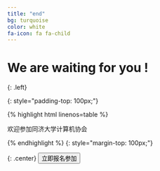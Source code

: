 ```yaml
---
title: "end"
bg: turquoise
color: white
fa-icon: fa fa-child
---
```

 
# We are waiting for you !

{: .left}

{: style="padding-top: 100px;"}

{% highlight html linenos=table %}
	<div class="welcome">
	  <p>欢迎参加同济大学计算机协会</p>
	</div>
{% endhighlight %}
{: style="margin-top: 100px;"}

{: .center}
<button class="join" onclick="window.location.href='http://form.mikecrm.com/f.php?t=YBqiCO'">立即报名参加</button>


